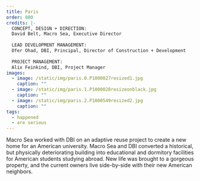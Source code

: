 ```yaml
---
title: Paris
order: 800
credits: |-
  CONCEPT, DESIGN + DIRECTION:  
  David Belt, Macro Sea, Executive Director  
    
  LEAD DEVELOPMENT MANAGEMENT:  
  Ofer Ohad, DBI, Principal, Director of Construction + Development  
    
  PROJECT MANAGEMENT:  
  Alix Feinkind, DBI, Project Manager
images:
  - image: /static/img/paris.0.P1000027resized1.jpg
    caption: ""
  - image: /static/img/paris.1.P1000028resizeonblack.jpg
    caption: ""
  - image: /static/img/paris.2.P1000549resized2.jpg
    caption: ""
tags:
  - happened
  - are serious
---
```

Macro Sea worked with DBI on an adaptive reuse project to create a new home for an American university. Macro Sea and DBI converted a historical, but physically deteriorating building into educational and dormitory facilities for American students studying abroad. New life was brought to a gorgeous property, and the current owners live side-by-side with their new American neighbors.
